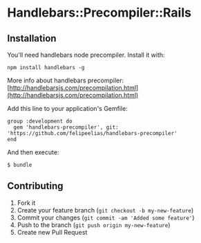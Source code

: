 # Handlebars::Precompiler::Rails

## Installation

You'll need handlebars node precompiler. Install it with:

    npm install handlebars -g

More info about handlebars precompiler: [http://handlebarsjs.com/precompilation.html](http://handlebarsjs.com/precompilation.html)

Add this line to your application's Gemfile:

    group :development do
      gem 'handlebars-precompiler', git: 'https://github.com/felipeelias/handlebars-precompiler'
    end

And then execute:

    $ bundle

## Contributing

1. Fork it
2. Create your feature branch (`git checkout -b my-new-feature`)
3. Commit your changes (`git commit -am 'Added some feature'`)
4. Push to the branch (`git push origin my-new-feature`)
5. Create new Pull Request
